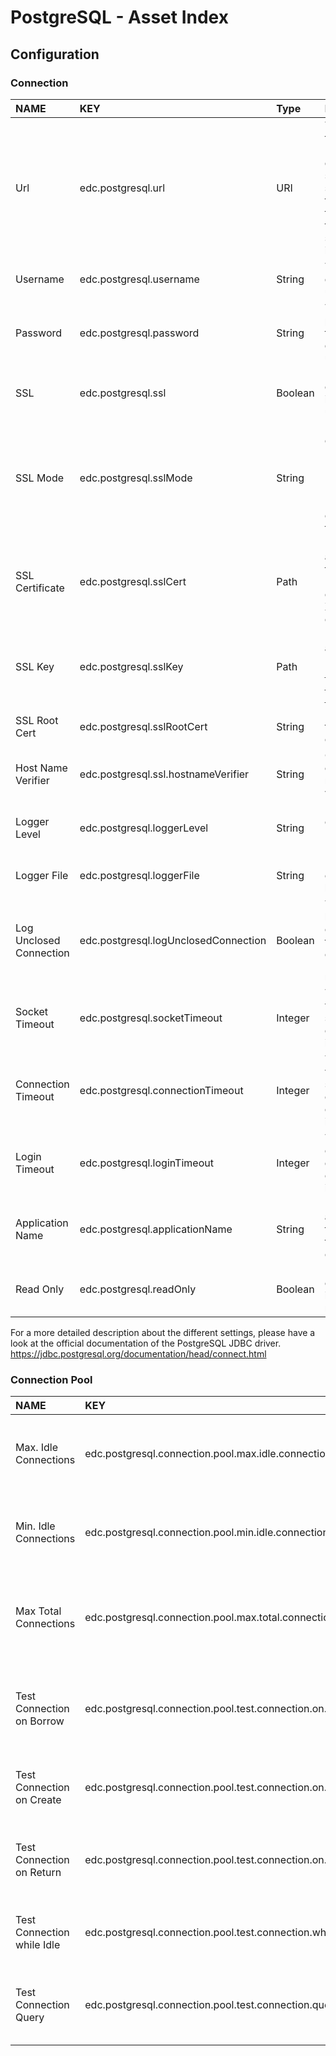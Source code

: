 # PostgreSQL - Asset Index

## Configuration

### Connection

| NAME                    | KEY                                  | Type    | Description                                                                                                                                                                                   |
|:------------------------|:-------------------------------------|:--------|:----------------------------------------------------------------------------------------------------------------------------------------------------------------------------------------------|
| Url                     | edc.postgresql.url                   | URI     | The url of the PostgreSQL database. If settings are specified in the URL, too, the values from other settings are ignored.                                                                    |
| Username                | edc.postgresql.username              | String  | The database user.                                                                                                                                                                            |
| Password                | edc.postgresql.password              | String  | The password of the database user.                                                                                                                                                            |                                                                                         |
| SSL                     | edc.postgresql.ssl                   | Boolean | If true the connection is made using SSL.                                                                                                                                                     |
| SSL Mode                | edc.postgresql.sslMode               | String  | Must be ether 'disable', 'allow', 'prefer', 'require', 'verify-ca' or 'verify-full'.                                                                                                          |
| SSL Certificate         | edc.postgresql.sslCert               | Path    | Full path for a certificate file. Must be PEM encoded X509v3 certificate.                                                                                                                     |
| SSL Key                 | edc.postgresql.sslKey                | Path    | Full path for a key file. Must be in [PKCS-12](https://en.wikipedia.org/wiki/PKCS_12) or [PKCS-8](https://en.wikipedia.org/wiki/PKCS_8) [DER format](https://wiki.openssl.org/index.php/DER). |
| SSL Root Cert           | edc.postgresql.sslRootCert           | String  | File name of the SSL root cert                                                                                                                                                                |
| Host Name Verifier      | edc.postgresql.ssl.hostnameVerifier  | String  | Class name of host name verifier.                                                                                                                                                             |
| Logger Level            | edc.postgresql.loggerLevel           | String  | Must be ether 'OFF', 'DEBUG' or 'TRACE'                                                                                                                                                       |
| Logger File             | edc.postgresql.loggerFile            | String  | File name output of the logger.                                                                                                                                                               |
| Log Unclosed Connection | edc.postgresql.logUnclosedConnection | Boolean | True to log leaked connections, that didn't call the `close()` method.                                                                                                                        |
| Socket Timeout          | edc.postgresql.socketTimeout         | Integer | Timeout value for socket read operations in seconds.                                                                                                                                          |
| Connection Timeout      | edc.postgresql.connectionTimeout     | Integer | Timeout value for socket connect operations in seconds.                                                                                                                                       |
| Login Timeout           | edc.postgresql.loginTimeout          | Integer | Timeout to establish a database connection in seconds.                                                                                                                                        |
| Application Name        | edc.postgresql.applicationName       | String  | Name of the application, that is using the connection.                                                                                                                                        |
| Read Only               | edc.postgresql.readOnly              | Boolean | Put the connection in read-only mode.                                                                                                                                                         |

For a more detailed description about the different settings, please have a look at the official documentation of the
PostgreSQL JDBC driver. https://jdbc.postgresql.org/documentation/head/connect.html

### Connection Pool

| NAME                       | KEY                                                        | Type    | Description                                                           |
|:---------------------------|:-----------------------------------------------------------|:--------|:----------------------------------------------------------------------|
| Max. Idle Connections      | edc.postgresql.connection.pool.max.idle.connections        | Integer | Maximum number of connections that can remain idle in the pool.       |
| Min. Idle Connections      | edc.postgresql.connection.pool.min.idle.connections        | Integer | Minimum number of connections that can remain idle in the pool.       |
| Max Total Connections      | edc.postgresql.connection.pool.max.total.connections       | Integer | Maximum number of connections that can be allocated at the same time. |
| Test Connection on Borrow  | edc.postgresql.connection.pool.test.connection.on.borrow   | Boolean | True to validate a connection before it's borrowed from the pool.     |
| Test Connection on Create  | edc.postgresql.connection.pool.test.connection.on.create   | Boolean | True to validate a connection after its creation.                     |
| Test Connection on Return  | edc.postgresql.connection.pool.test.connection.on.return   | Boolean | True to validate a connection after it is returned to the pool.       |
| Test Connection while Idle | edc.postgresql.connection.pool.test.connection.while.idle  | Boolean | True to validate connections while they are idle.                     |
| Test Connection Query      | edc.postgresql.connection.pool.test.connection.query       | String  | Query that is used to validate connections. Default `SELECT 1;`.      |
